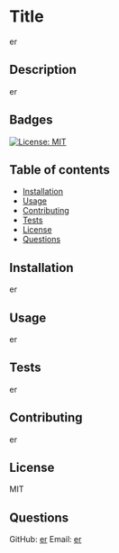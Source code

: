 # Title 
er
## Description
er
## Badges
[![License: MIT](https://img.shields.io/badge/License-MIT-yellow.svg)](https://opensource.org/licenses/MIT)
## Table of contents
* [Installation](#installation)
* [Usage](#usage)
* [Contributing](#contributing)
* [Tests](#tests)
* [License](#license)
* [Questions](#questions)
## Installation 
er
## Usage  
er
## Tests  
er
## Contributing 
er
## License  
MIT
## Questions  
GitHub: [er](https://github.com/er)
Email: [er](mailto:er)
  